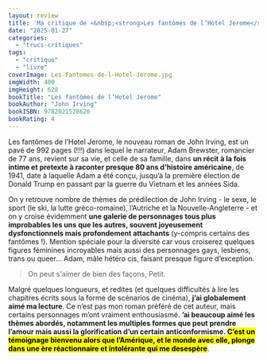 ```yaml
---
layout: review
title: 'Ma critique de «&nbsp;<strong>Les fantômes de l’Hotel Jerome</strong>&nbsp;» de <em>John Irving</em>'
date: "2025-01-27"
categories: 
  - "trucs-critiques"
tags: 
  - "critique"
  - "livre"
coverImage: Les-Fantomes-de-l-Hotel-Jerome.jpg
imgWidth: 400
imgHeight: 628
bookTitle: "Les fantômes de l’Hotel Jerome"
bookAuthor: "John Irving"
bookISBN: 9782021528626         
bookRating: 4
---
```


<p>Les fantômes de l’Hotel Jerome, le nouveau roman de John Irving, est un pavé de 992&nbsp;pages (!!!) dans lequel le narrateur, Adam Brewster, romancier de 77&nbsp;ans, revient sur sa vie, et celle de sa famille, dans <strong>un récit à la fois intime et pretexte à raconter presque 80 ans d’histoire américaine</strong>, de 1941, date à laquelle Adam a été conçu, jusqu’à la première élection de Donald Trump en passant par la guerre du Vietnam et les années Sida.</p>

<p>On y retrouve nombre de thèmes de prédilection de John Irving - le sexe, le sport (le ski, la lutte gréco-romaine), l’Autriche et la Nouvelle-Angleterre - et on y croise évidemment <strong>une galerie de personnages tous plus improbables les uns que les autres, souvent joyeusement dysfonctionnels mais profondement attachants</strong> (y-compris certains des fantômes&nbsp;!). Mention spéciale pour la diversité car vous croiserez quelques figures féminines incroyables mais aussi des personnages gays, lesbiens, trans ou queer… Adam, mâle hétéro cis, faisant presque figure d’exception.</p>

<blockquote class="citation">
  <p>On peut s'aimer de bien des façons, Petit.</p>
</blockquote>

<p>Malgré quelques longueurs, et redites (et quelques difficultés à lire les chapitres écrits sous la forme de scénarios de cinéma), <strong>j’ai globalement aimé ma lecture</strong>. Ce n’est pas mon roman préféré de cet auteur, mais certains personnages m’ont vraiment enthousiasmé. <strong>’ai beaucoup aimé les thèmes abordés, notamment les multiples formes que peut prendre l’amour mais aussi la glorification d’un certain anticonformisme. <mark>C’est un témoignage bienvenu alors que l’Amérique, et le monde avec elle, plonge dans une ère réactionnaire et intolérante qui me desespère</mark></strong>.</p>
